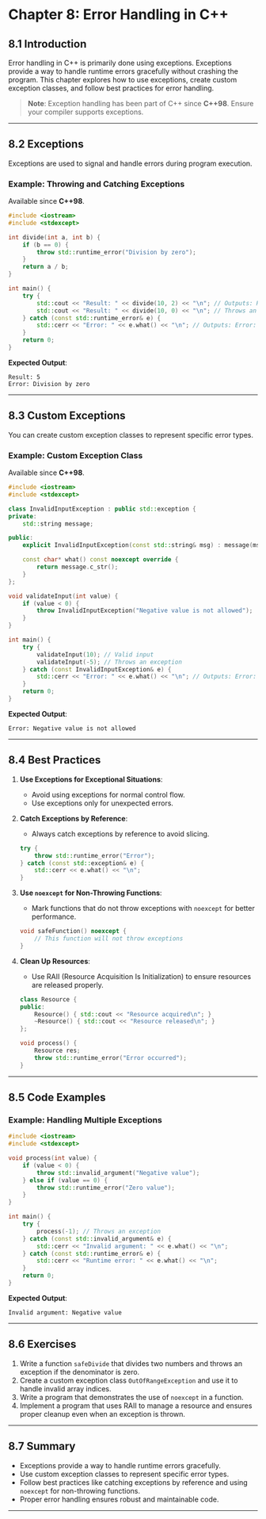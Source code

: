 # Chapter 8: Error Handling in C++

## 8.1 Introduction
Error handling in C++ is primarily done using exceptions. Exceptions provide a way to handle runtime errors gracefully without crashing the program. This chapter explores how to use exceptions, create custom exception classes, and follow best practices for error handling.

> **Note**: Exception handling has been part of C++ since **C++98**. Ensure your compiler supports exceptions.

---

## 8.2 Exceptions
Exceptions are used to signal and handle errors during program execution.

### Example: Throwing and Catching Exceptions
Available since **C++98**.
```cpp
#include <iostream>
#include <stdexcept>

int divide(int a, int b) {
    if (b == 0) {
        throw std::runtime_error("Division by zero");
    }
    return a / b;
}

int main() {
    try {
        std::cout << "Result: " << divide(10, 2) << "\n"; // Outputs: Result: 5
        std::cout << "Result: " << divide(10, 0) << "\n"; // Throws an exception
    } catch (const std::runtime_error& e) {
        std::cerr << "Error: " << e.what() << "\n"; // Outputs: Error: Division by zero
    }
    return 0;
}
```
**Expected Output**:
```
Result: 5
Error: Division by zero
```

---

## 8.3 Custom Exceptions
You can create custom exception classes to represent specific error types.

### Example: Custom Exception Class
Available since **C++98**.
```cpp
#include <iostream>
#include <stdexcept>

class InvalidInputException : public std::exception {
private:
    std::string message;

public:
    explicit InvalidInputException(const std::string& msg) : message(msg) {}

    const char* what() const noexcept override {
        return message.c_str();
    }
};

void validateInput(int value) {
    if (value < 0) {
        throw InvalidInputException("Negative value is not allowed");
    }
}

int main() {
    try {
        validateInput(10); // Valid input
        validateInput(-5); // Throws an exception
    } catch (const InvalidInputException& e) {
        std::cerr << "Error: " << e.what() << "\n"; // Outputs: Error: Negative value is not allowed
    }
    return 0;
}
```
**Expected Output**:
```
Error: Negative value is not allowed
```

---

## 8.4 Best Practices
1. **Use Exceptions for Exceptional Situations**:
   - Avoid using exceptions for normal control flow.
   - Use exceptions only for unexpected errors.

2. **Catch Exceptions by Reference**:
   - Always catch exceptions by reference to avoid slicing.
   ```cpp
   try {
       throw std::runtime_error("Error");
   } catch (const std::exception& e) {
       std::cerr << e.what() << "\n";
   }
   ```

3. **Use `noexcept` for Non-Throwing Functions**:
   - Mark functions that do not throw exceptions with `noexcept` for better performance.
   ```cpp
   void safeFunction() noexcept {
       // This function will not throw exceptions
   }
   ```

4. **Clean Up Resources**:
   - Use RAII (Resource Acquisition Is Initialization) to ensure resources are released properly.
   ```cpp
   class Resource {
   public:
       Resource() { std::cout << "Resource acquired\n"; }
       ~Resource() { std::cout << "Resource released\n"; }
   };

   void process() {
       Resource res;
       throw std::runtime_error("Error occurred");
   }
   ```

---

## 8.5 Code Examples
### Example: Handling Multiple Exceptions
```cpp
#include <iostream>
#include <stdexcept>

void process(int value) {
    if (value < 0) {
        throw std::invalid_argument("Negative value");
    } else if (value == 0) {
        throw std::runtime_error("Zero value");
    }
}

int main() {
    try {
        process(-1); // Throws an exception
    } catch (const std::invalid_argument& e) {
        std::cerr << "Invalid argument: " << e.what() << "\n";
    } catch (const std::runtime_error& e) {
        std::cerr << "Runtime error: " << e.what() << "\n";
    }
    return 0;
}
```
**Expected Output**:
```
Invalid argument: Negative value
```

---

## 8.6 Exercises
1. Write a function `safeDivide` that divides two numbers and throws an exception if the denominator is zero.
2. Create a custom exception class `OutOfRangeException` and use it to handle invalid array indices.
3. Write a program that demonstrates the use of `noexcept` in a function.
4. Implement a program that uses RAII to manage a resource and ensures proper cleanup even when an exception is thrown.

---

## 8.7 Summary
- Exceptions provide a way to handle runtime errors gracefully.
- Use custom exception classes to represent specific error types.
- Follow best practices like catching exceptions by reference and using `noexcept` for non-throwing functions.
- Proper error handling ensures robust and maintainable code.

---
